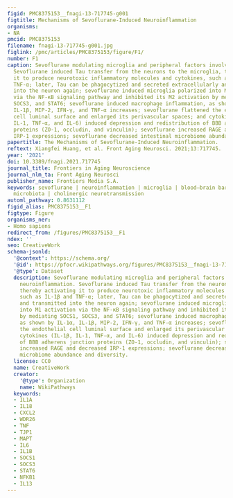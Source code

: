 ```yaml
---
figid: PMC8375153__fnagi-13-717745-g001
figtitle: Mechanisms of Sevoflurane-Induced Neuroinflammation
organisms:
- NA
pmcid: PMC8375153
filename: fnagi-13-717745-g001.jpg
figlink: /pmc/articles/PMC8375153/figure/F1/
number: F1
caption: Sevoflurane modulating microglia and peripheral factors involved in neuroinflammation.
  Sevoflurane induced Tau transfer from the neurons to the microglia, thereby activating
  it to produce neurotoxic inflammatory molecules and cytokines, such as IL-1β and
  TNF-α; later, Tau can be phagocytized and secreted extracellularly and transmitted
  into the neuron again; sevoflurane induced microglia polarized into M1 activation
  via the NF-κB signaling pathway and inhibited its M2 activation by mediating SOCS1,
  SOCS3, and STAT6; sevoflurane induced macrophage inflammation, as shown by IL-1α,
  IL-1β, MIP-2, IFN-γ, and TNF-α increases; sevoflurane flattened the endothelial
  cell luminal surface and enlarged its perivascular spaces; and cytokines (IL-1β,
  IL-1, TNF-α, and IL-6) induced depression and redistribution of BBB adherens junction
  proteins (ZO-1, occludin, and vinculin); sevoflurane increased RAGE and decreased
  IRP-1 expressions; sevoflurane decreased intestinal microbiome abundance and diversity.
papertitle: The Mechanisms of Sevoflurane-Induced Neuroinflammation.
reftext: Xiangfei Huang, et al. Front Aging Neurosci. 2021;13:717745.
year: '2021'
doi: 10.3389/fnagi.2021.717745
journal_title: Frontiers in Aging Neuroscience
journal_nlm_ta: Front Aging Neurosci
publisher_name: Frontiers Media S.A.
keywords: sevoflurane | neuroinflammation | microglia | blood–brain barrier | gut
  microbiota | cholinergic neurotransmission
automl_pathway: 0.8631112
figid_alias: PMC8375153__F1
figtype: Figure
organisms_ner:
- Homo sapiens
redirect_from: /figures/PMC8375153__F1
ndex: ''
seo: CreativeWork
schema-jsonld:
  '@context': https://schema.org/
  '@id': https://pfocr.wikipathways.org/figures/PMC8375153__fnagi-13-717745-g001.html
  '@type': Dataset
  description: Sevoflurane modulating microglia and peripheral factors involved in
    neuroinflammation. Sevoflurane induced Tau transfer from the neurons to the microglia,
    thereby activating it to produce neurotoxic inflammatory molecules and cytokines,
    such as IL-1β and TNF-α; later, Tau can be phagocytized and secreted extracellularly
    and transmitted into the neuron again; sevoflurane induced microglia polarized
    into M1 activation via the NF-κB signaling pathway and inhibited its M2 activation
    by mediating SOCS1, SOCS3, and STAT6; sevoflurane induced macrophage inflammation,
    as shown by IL-1α, IL-1β, MIP-2, IFN-γ, and TNF-α increases; sevoflurane flattened
    the endothelial cell luminal surface and enlarged its perivascular spaces; and
    cytokines (IL-1β, IL-1, TNF-α, and IL-6) induced depression and redistribution
    of BBB adherens junction proteins (ZO-1, occludin, and vinculin); sevoflurane
    increased RAGE and decreased IRP-1 expressions; sevoflurane decreased intestinal
    microbiome abundance and diversity.
  license: CC0
  name: CreativeWork
  creator:
    '@type': Organization
    name: WikiPathways
  keywords:
  - IL1A
  - IL18
  - CXCL2
  - WDR26
  - TNF
  - TJP1
  - MAPT
  - IL6
  - IL1B
  - SOCS1
  - SOCS3
  - STAT6
  - NFKB1
  - IL13
---
```


